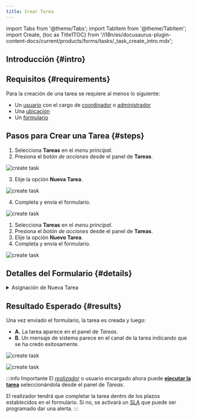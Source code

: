 ```yaml
---
title: Crear Tarea
---
```


import Tabs from '@theme/Tabs';
import TabItem from '@theme/TabItem';
import Create, {toc as Title1TOC} from '/i18n/es/docusaurus-plugin-content-docs/current/products/forms/tasks/_task_create_intro.mdx';

## Introducción {#intro}

<Create/>

## Requisitos {#requirements}
Para la creación de una tarea se requiere al menos lo siguiente:
- Un [usuario](/docs/products/forms/configuration/users/overview) con el cargo de [coordinador](/docs/products/forms/configuration/users/user_types#coordinator) o [administrador](/docs/products/forms/configuration/users/user_types#admin)
- Una [ubicación](/docs/products/forms/configuration/locations/overview)
- Un [formulario](/docs/products/forms/configuration/forms/overview)


## Pasos para Crear una Tarea {#steps}

<Tabs>
<TabItem value="desktop" label="Escritorio" default>

1. Selecciona **Tareas** en el _menu principal_.
2. Presiona el _botón de acciones_ desde el panel de **Tareas**.

<div className="img_sizing">

![create task](/img/productos_es/product_forms_tasks_create_01.png)

</div>

3. Elije la opción **Nueva Tarea**.

<div className="img_sizing">

![create task](/img/productos_es/product_forms_tasks_create_02.png)

</div>

4. Completa y envía el formulario.

<div className="img_sizing">

![create task](/img/productos_es/product_forms_tasks_create_03.png)

</div>

</TabItem>
<TabItem value="mobile" label="Versión Móvil" default>

1. Selecciona **Tareas** en el _menu principal_.
2. Presiona el _botón de acciones_ desde el panel de **Tareas**.
3. Elije la opción **Nuevo Tarea**.
4. Completa y envía el formulario.

<div className="img_sizing">

![create task](/img/productos_es/product_forms_tasks_create_01m.png)

</div>

</TabItem>
</Tabs>

## Detalles del Formulario {#details}

<details>
<summary>Asignación de Nueva Tarea</summary>
<div className="container">
<div className="row">
<div className="col col--6">

<div className="img_sizing_narrow">

![create task](/img/productos_es/product_forms_tasks_create_04.png)

</div>
</div>
<div className="col col--6">

- **<span className="badge badge--danger">1.</span> Usuario asignado**: Selecciona el [usuario](/docs/products/forms/configuration/users/overview) que estará a cargo de la tarea y de rellenar el formulario. El usuario debe existir dentro de actual plataforma de Cotalker y tener al menos el cargo de _realizador_.
- **<span className="badge badge--danger">2.</span> Formulario**: Selecciona el [formulario](/docs/products/forms/configuration/forms/overview) que se usará para completar la tarea. El formulario debe estar ya creado.
- **<span className="badge badge--danger">3.</span> Ubicación**: Selecciona la [ubicación](/docs/products/forms/configuration/locations/overview) en que se realizará la tarea. La ubicación debe estar ya ingresada a la plataforma.
- **<span className="badge badge--danger">4.</span> Fecha de inicio**: Indica cuando la tarea debe comenzar a realizarse. Se puede usar esta fecha para configurar un [SLA](/docs/documentation/automation/sla).
- **<span className="badge badge--danger">5.</span> Fecha de término**: Indica la fecha en que la tarea debe estar completada. Se puede usar esta fecha para configurar un [SLA](/docs/documentation/automation/sla).
- **<span className="badge badge--danger">6.</span> Duración (Horas)**: Indica la cantidad de horas que la tarea dura. Campo opcional.
- **<span className="badge badge--danger">7.</span> Notas**: Agregar algún comentario. Campo opcional.
- **<span className="badge badge--danger">8.</span> Requiere Validación**: Indica si un tercero debe validar que la tarea se ha completado satisfactoriamente. Se puede escoger cualquier usuario registrado en la plataforma.
- **<span className="badge badge--danger">9.</span> Enviar correo a contacto de ubicación al terminar tarea**: Si esta opción se escoge, al terminar la tarea, se le envía automáticamente un email al encargado de la ubicación en que se realizó la tarea con toda la data relevante.
- **<span className="badge badge--danger">10.</span> Enviar**: Al enviar el formulario, un PDF con la data es enviada al canal. Si se requiere, la tarea pasa al estado de _validación_. Si no requiere validación, la tarea se cierra.


</div>
</div>
</div>
</details>

## Resultado Esperado {#results}

Una vez enviado el formulario, la tarea es creada y luego: 
- **<span className="badge badge--danger">A.</span>** La tarea aparece en el panel de _Tareas_. 
- **<span className="badge badge--danger">B.</span>** Un mensaje de sistema parece en el canal de la tarea indicando que se ha credo exitosamente.

<Tabs>
<TabItem value="desktop" label="Escritorio" default>

<div className="img_sizing">

![create task](/img/productos_es/product_forms_tasks_create_05.png)

</div>

</TabItem>
<TabItem value="mobile" label="Versión Móvil" default>

<div className="img_sizing_small">

![create task](/img/productos_es/product_forms_tasks_create_05m.png)

</div>

</TabItem>
</Tabs>

:::info Importante
El [_realizador_](/docs/products/forms/configuration/users/user_types#executor) o usuario encargado ahora puede [**ejecutar la tarea**](/docs/products/forms/tasks/task_execute) seleccionándola desde el panel de _Tareas_.

El realizador tendrá que completar la tarea dentro de los plazos establecidos en el formulario. Si no, se activará un [SLA](/docs/documentation/automation/sla) que puede ser programado dar una alerta.
:::